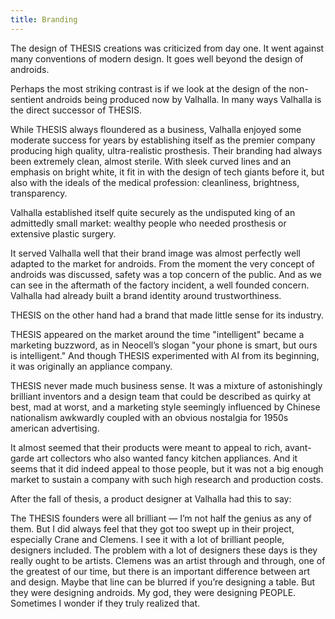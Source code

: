 ```yaml
---
title: Branding
---
```

The design of THESIS creations was criticized from day one. It went against many conventions of modern design. It goes well beyond the design of androids.

Perhaps the most striking contrast is if we look at the design of the non-sentient androids being produced now by Valhalla. In many ways Valhalla is the direct successor of THESIS.

While THESIS always floundered as a business, Valhalla enjoyed some moderate success for years by establishing itself as the premier company producing high quality, ultra-realistic prosthesis. Their branding had always been extremely clean, almost sterile. With sleek curved lines and an emphasis on bright white, it fit in with the design of tech giants before it, but also with the ideals of the medical profession: cleanliness, brightness, transparency.

Valhalla established itself quite securely as the undisputed king of an admittedly small market: wealthy people who needed prosthesis or extensive plastic surgery.

It served Valhalla well that their brand image was almost perfectly well adapted to the market for androids. From the moment the very concept of androids was discussed, safety was a top concern of the public. And as we can see in the aftermath of the factory incident, a well founded concern. Valhalla had already built a brand identity around trustworthiness.

THESIS on the other hand had a brand that made little sense for its industry.

THESIS appeared on the market around the time "intelligent" became a marketing buzzword, as in Neocell’s slogan "your phone is smart, but ours is intelligent." And though THESIS experimented with AI from its beginning, it was originally an appliance company.

THESIS never made much business sense. It was a mixture of astonishingly brilliant inventors and a design team that could be described as quirky at best, mad at worst, and a marketing style seemingly influenced by Chinese nationalism awkwardly coupled with an obvious nostalgia for 1950s american advertising.

It almost seemed that their products were meant to appeal to rich, avant-garde art collectors who also wanted fancy kitchen appliances. And it seems that it did indeed appeal to those people, but it was not a big enough market to sustain a company with such high research and production costs.

After the fall of thesis, a product designer at Valhalla had this to say:

The THESIS founders were all brilliant — I’m not half the genius as any of them. But I did always feel that they got too swept up in their project, especially Crane and Clemens. I see it with a lot of brilliant people, designers included. The problem with a lot of designers these days is they really ought to be artists. Clemens was an artist through and through, one of the greatest of our time, but there is an important difference between art and design. Maybe that line can be blurred if you’re designing a table. But they were designing androids. My god, they were designing PEOPLE. Sometimes I wonder if they truly realized that.
